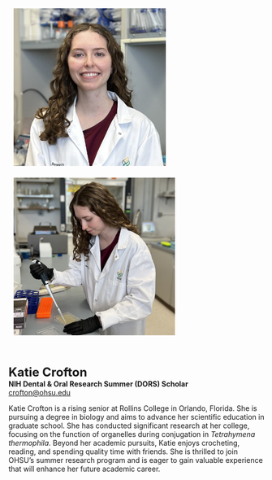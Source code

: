 <img src="/assets/images/homepage-general/katie-headshot.jpg" width="300" height="310" style="display: inline; margin: 10px;" />  <img src="/assets/images/homepage-general/katie-action-cropped.jpg" width="318" height="310" style="display: inline; margin: 10px;" />

<br/>


<span style="font-size:24px; font-weight: bold;">Katie Crofton</span>  
**NIH Dental & Oral Research Summer (DORS) Scholar**  
[crofton@ohsu.edu](mailto:crofton@ohsu.edu)  

Katie Crofton is a rising senior at Rollins College in Orlando, Florida. She is pursuing a degree in biology and aims to advance her scientific education in graduate school. She has conducted significant research at her college, focusing on the function of organelles during conjugation in *Tetrahymena thermophila*. Beyond her academic pursuits, Katie enjoys crocheting, reading, and spending quality time with friends. She is thrilled to join OHSU’s summer research program and is eager to gain valuable experience that will enhance her future academic career.
